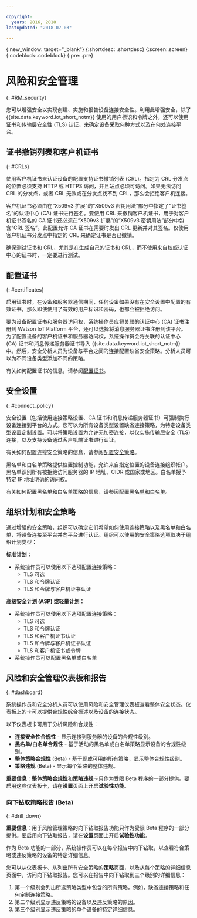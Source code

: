 ```yaml
---

copyright:
  years: 2016, 2018
lastupdated: "2018-07-03"

---
```


{:new_window: target="\_blank"}
{:shortdesc: .shortdesc}
{:screen:.screen}
{:codeblock:.codeblock}
{:pre: .pre}

# 风险和安全管理
{: #RM_security}

您可以增强安全以实现创建、实施和报告设备连接安全性。利用此增强安全，除了 {{site.data.keyword.iot_short_notm}} 使用的用户标识和令牌之外，还可以使用证书和传输层安全性 (TLS) 认证，来确定设备采取何种方式以及在何处连接平台。

## 证书撤销列表和客户机证书
{: #CRLs}

使用客户机证书来认证设备的配置支持证书撤销列表 (CRL)。指定为 CRL 分发点的位置必须支持 HTTP 或 HTTPS 访问，并且站点必须可访问。如果无法访问 CRL 的分发点，或者 CRL 无效或在分发点找不到 CRL，那么会拒绝客户机连接。 
 

客户机证书必须由在“X509v3 扩展”的“X509v3 密钥用法”部分中指定了“证书签名”的认证中心 (CA) 证书进行签名。要使用 CRL 来撤销客户机证书，用于对客户机证书签名的 CA 证书还必须在“X509v3 扩展”的“X509v3 密钥用法”部分中包含“CRL 签名”。此配置允许 CA 证书在需要时发出 CRL 更新并对其签名。仅使用客户机证书分发点中指定的 CRL 来确定证书是否已撤销。

确保测试证书和 CRL，尤其是在生成自己的证书和 CRL，而不使用来自权威认证中心的证书时，一定要进行测试。


## 配置证书
{: #certificates}

启用证书时，在设备和服务器通信期间，任何设备如果没有在安全设置中配置的有效证书，那么即使使用了有效的用户标识和密码，也都会被拒绝访问。

要为设备配置证书和服务器访问权，系统操作员应将关联的认证中心 (CA) 证书注册到 Watson IoT Platform 平台，还可以选择将消息服务器证书注册到该平台。为了配置设备的客户机证书和服务器访问权，系统操作员会将关联的认证中心 (CA) 证书和消息传递服务器证书导入 {{site.data.keyword.iot_short_notm}} 中。然后，安全分析人员为设备与平台之间的连接配置缺省安全策略。分析人员可以为不同设备类型添加不同的策略。

有关如何配置证书的信息，请参阅[配置证书](set_up_certificates.html)。

## 安全设置
{: #connect_policy}

安全设置（包括使用连接策略设置、CA 证书和消息传递服务器证书）可强制执行设备连接到平台的方式。您可以为所有设备类型设置缺省连接策略，为特定设备类型设置定制设置。可以将策略设置为允许无加密连接，以仅实施传输层安全 (TLS) 连接，以及支持设备通过客户机端证书进行认证。

有关如何配置连接安全策略的信息，请参阅[配置安全策略](set_up_policies.html)。

黑名单和白名单策略提供位置控制功能，允许来自指定位置的设备连接组织帐户。黑名单识别所有被拒绝访问服务器的 IP 地址、CIDR 或国家或地区。白名单授予特定 IP 地址明确的访问权。

有关如何配置黑名单和白名单策略的信息，请参阅[配置黑名单和白名单](set_up_policies.html#config_black_white)。

## 组织计划和安全策略
通过增强的安全策略，组织可以确定它们希望如何使用连接策略以及黑名单和白名单，将设备连接至平台并向平台进行认证。组织可以使用的安全策略选项取决于组织计划类型：

**标准计划：**
- 系统操作员可以使用以下选项配置连接策略：
    - TLS 可选
    - TLS 和令牌认证
    - TLS 和令牌与客户机证书认证

**高级安全计划 (ASP) 或轻量计划：**
- 系统操作员可以使用以下选项配置连接策略：
    - TLS 可选
    - TLS 和令牌认证
    - TLS 和客户机证书认证
    - TLS 和令牌与客户机证书认证
    - TLS 和客户机证书或令牌
- 系统操作员可以配置黑名单或白名单

## 风险和安全管理仪表板和报告
{: #dashboard}

系统操作员和安全分析人员可以使用风险和安全管理仪表板查看整体安全状态。仪表板上的卡可以提供合规性综合概述以及设备的连接状态。

以下仪表板卡可用于分析风险和合规性：
 - **连接安全性合规性** - 显示连接到服务器的设备的合规性级别。
 - **黑名单/白名单合规性** - 基于活动的黑名单或白名单策略显示设备的合规性级别。
 - **整体策略合规性** (Beta) - 基于现成可用的所有策略，显示整体合规性级别。
 - **策略违规** (Beta) - 显示每个策略的整体违规。

**重要信息**：**整体策略合规性**和**策略违规**卡只作为受限 Beta 程序的一部分提供。要启用这些仪表板卡，请在**设置**页面上开启**试验性功能**。

### 向下钻取策略报告 (Beta)
{: #drill_down}

**重要信息**：用于风险管理策略的向下钻取报告功能只作为受限 Beta 程序的一部分提供。要启用向下钻取报告，请在**设置**页面上开启**试验性功能**。

作为 Beta 功能的一部分，系统操作员可以在每个报告中向下钻取，以查看符合策略或违反策略的设备的特定详细信息。

您可以从仪表板卡、从列出所有安全策略的**策略**页面，以及从每个策略的详细信息页面中，访问向下钻取报告。您可以在报告中向下钻取到三个级别的详细信息：
1. 第一个级别会列出所选策略类型中包含的所有策略，例如，缺省连接策略和任何定制连接策略。
2. 第二个级别显示违反策略的设备以及违反策略的原因。
3. 第三个级别显示违反策略的单个设备的特定详细信息。
